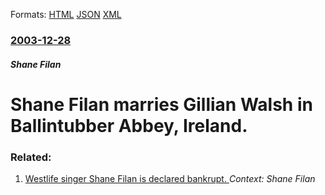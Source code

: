 
Formats: [HTML](/news/2003/12/28/shane-filan-marries-gillian-walsh-in-ballintubber-abbey-ireland.html)  [JSON](/news/2003/12/28/shane-filan-marries-gillian-walsh-in-ballintubber-abbey-ireland.json)  [XML](/news/2003/12/28/shane-filan-marries-gillian-walsh-in-ballintubber-abbey-ireland.xml)  

### [2003-12-28](/news/2003/12/28/index.md)

##### Shane Filan
# Shane Filan marries Gillian Walsh in Ballintubber Abbey, Ireland.




### Related:

1. [Westlife singer Shane Filan is declared bankrupt. ](/news/2012/06/14/westlife-singer-shane-filan-is-declared-bankrupt.md) _Context: Shane Filan_
